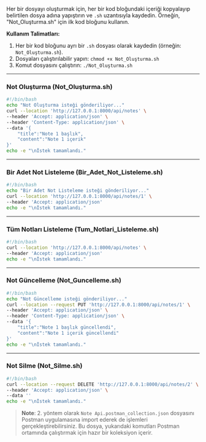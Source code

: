Her bir dosyayı oluşturmak için, her bir kod bloğundaki içeriği kopyalayıp belirtilen dosya adına yapıştırın ve `.sh` uzantısıyla kaydedin. Örneğin, "Not_Oluşturma.sh" için ilk kod bloğunu kullanın.

**Kullanım Talimatları:**

1.  Her bir kod bloğunu ayrı bir `.sh` dosyası olarak kaydedin (örneğin: `Not_Oluşturma.sh`).
2.  Dosyaları çalıştırılabilir yapın: `chmod +x Not_Oluşturma.sh`
3.  Komut dosyasını çalıştırın: `./Not_Oluşturma.sh`

---

### Not Oluşturma (Not_Oluşturma.sh)

```bash
#!/bin/bash
echo "Not Oluşturma isteği gönderiliyor..."
curl --location 'http://127.0.0.1:8000/api/notes' \
--header 'Accept: application/json' \
--header 'Content-Type: application/json' \
--data '{
    "title":"Note 1 başlık",
    "content":"Note 1 içerik"
}'
echo -e "\nİstek tamamlandı."
```

---

### Bir Adet Not Listeleme (Bir_Adet_Not_Listeleme.sh)

```bash
#!/bin/bash
echo "Bir Adet Not Listeleme isteği gönderiliyor..."
curl --location 'http://127.0.0.1:8000/api/notes/1' \
--header 'Accept: application/json'
echo -e "\nİstek tamamlandı."
```

---

### Tüm Notları Listeleme (Tum_Notlari_Listeleme.sh)

```bash
#!/bin/bash
curl --location 'http://127.0.0.1:8000/api/notes' \
--header 'Accept: application/json'
echo -e "\nİstek tamamlandı."
```

---

### Not Güncelleme (Not_Guncelleme.sh)

```bash
#!/bin/bash
echo "Not Güncelleme isteği gönderiliyor..."
curl --location --request PUT 'http://127.0.0.1:8000/api/notes/1' \
--header 'Accept: application/json' \
--header 'Content-Type: application/json' \
--data '{
    "title":"Note 1 başlık güncellendi",
    "content":"Note 1 içerik güncellendi"
}'
echo -e "\nİstek tamamlandı."
```

---

### Not Silme (Not_Silme.sh)

```bash
#!/bin/bash
curl --location --request DELETE 'http://127.0.0.1:8000/api/notes/2' \
--header 'Accept: application/json' \
--data ''
echo -e "\nİstek tamamlandı."
```

> **Note**: 2. yöntem olarak `Note Api.postman_collection.json` dosyasını Postman uygulamasına import ederek de işlemleri gerçekleştirebilirsiniz. Bu dosya, yukarıdaki komutları Postman ortamında çalıştırmak için hazır bir koleksiyon içerir.
